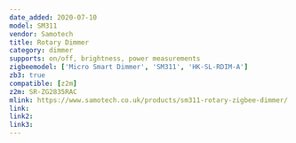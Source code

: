 ```yaml
---
date_added: 2020-07-10
model: SM311
vendor: Samotech
title: Rotary Dimmer
category: dimmer
supports: on/off, brightness, power measurements
zigbeemodel: ['Micro Smart Dimmer', 'SM311', 'HK-SL-RDIM-A']
zb3: true
compatible: [z2m]
z2m: SR-ZG2835RAC
mlink: https://www.samotech.co.uk/products/sm311-rotary-zigbee-dimmer/
link: 
link2: 
link3: 
---
```

